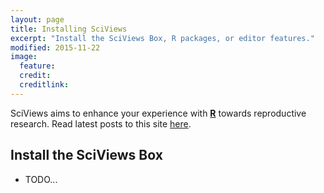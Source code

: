 ```yaml
---
layout: page
title: Installing SciViews
excerpt: "Install the SciViews Box, R packages, or editor features."
modified: 2015-11-22
image:
  feature:
  credit:
  creditlink:
---
```


SciViews aims to enhance your experience with [**R**](http://www.r-project.org) towards reproductive research.
Read latest posts to this site [here](/).

## Install the SciViews Box

* TODO...
